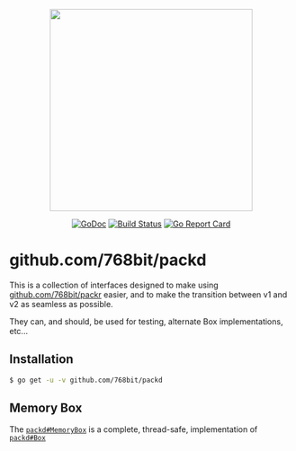 <p align="center"><img src="https://github.com/gobuffalo/buffalo/blob/master/logo.svg" width="360"></p>

<p align="center">
<a href="https://godoc.org/github.com/768bit/packd"><img src="https://godoc.org/github.com/768bit/packd?status.svg" alt="GoDoc" /></a>
<a href="https://travis-ci.org/gobuffalo/packd"><img src="https://travis-ci.org/gobuffalo/packd.svg?branch=master" alt="Build Status" /></a>
<a href="https://goreportcard.com/report/github.com/768bit/packd"><img src="https://goreportcard.com/badge/github.com/768bit/packd" alt="Go Report Card" /></a>
</p>

# github.com/768bit/packd

This is a collection of interfaces designed to make using [github.com/768bit/packr](https://github.com/768bit/packr) easier, and to make the transition between v1 and v2 as seamless as possible.

They can, and should, be used for testing, alternate Box implementations, etc...


## Installation

```bash
$ go get -u -v github.com/768bit/packd
```

## Memory Box

The [`packd#MemoryBox`](https://godoc.org/github.com/768bit/packd#MemoryBox) is a complete, thread-safe, implementation of [`packd#Box`](https://godoc.org/github.com/768bit/packd#Box)
